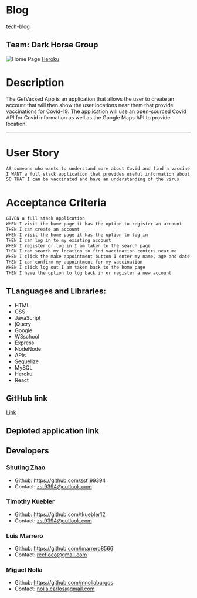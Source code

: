 # Blog
tech-blog

## Team: Dark Horse Group

![Home Page](./public/assets/img/Homepage.png)
[Heroku](https://vast-beyond-73038.herokuapp.com/)

# Description
The GetVaxxed App is an application that allows the user to create an account that will then show the user locations near them that provide vaccinations for Covid-19. The application will use an open-sourced Covid API for Covid information as well as the Google Maps API to provide location.

--------------

# User Story

```md
AS someone who wants to understand more about Covid and find a vaccine location near me
I WANT a full stack application that provides useful information about the virus as well as providing a location near me that gives vaccinations
SO THAT I can be vaccinated and have an understanding of the virus
```

# Acceptance Criteria

```md
GIVEN a full stack application
WHEN I visit the home page it has the option to register an account
THEN I can create an account 
WHEN I visit the home page it has the option to log in
THEN I can log in to my existing account
WHEN I register or log in I am taken to the search page
THEN I can search my location to find vaccination centers near me
WHEN I click the make appointment button I enter my name, age and date of birth
THEN I can confirm my appointment for my vaccination
WHEN I click log out I am taken back to the home page
THEN I have the option to log back in or register a new account

```

## TLanguages and Libraries:

* HTML
* CSS
* JavaScript
* jQuery
* Google
* W3school
* Express
* NodeNode
* APIs
* Sequelize
* MySQL
* Heroku
* React


## GitHub link

[Link](https://github.com/tkuebler12/GetVaxxed)

## Deploted application link


## Developers

### Shuting Zhao  
* Github: https://github.com/zst199394  
* Contact: zst9394@outlook.com

### Timothy Kuebler
* Github: https://github.com/tkuebler12
* Contact: zst9394@outlook.com

### Luis Marrero
* Github: https://github.com/lmarrero8566  
* Contact: reefloco@gmail.com

### Miguel Nolla
* Github: https://github.com/mnollaburgos
* Contact: nolla.carlos@gmail.com
